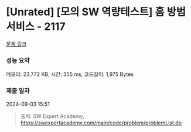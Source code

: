 # [Unrated] [모의 SW 역량테스트] 홈 방범 서비스 - 2117 

[문제 링크](https://swexpertacademy.com/main/code/problem/problemDetail.do?contestProbId=AV5V61LqAf8DFAWu) 

### 성능 요약

메모리: 23,772 KB, 시간: 355 ms, 코드길이: 1,975 Bytes

### 제출 일자

2024-09-03 15:51



> 출처: SW Expert Academy, https://swexpertacademy.com/main/code/problem/problemList.do